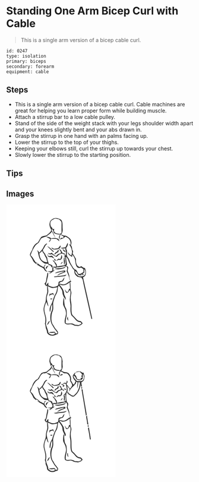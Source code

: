 # Standing One Arm Bicep Curl with Cable
> This is a single arm version of a bicep cable curl.

``` 
id: 0247 
type: isolation 
primary: biceps 
secondary: forearm 
equipment: cable 
``` 

## Steps

 - This is a single arm version of a bicep cable curl. Cable machines are great for helping you learn proper form while building muscle.
 - Attach a stirrup bar to a low cable pulley.
 - Stand of the side of the weight stack with your legs shoulder width apart and your knees slightly bent and your abs drawn in.
 - Grasp the stirrup in one hand with an palms facing up.
 - Lower the stirrup to the top of your thighs.
 - Keeping your elbows still, curl the stirrup up towards your chest.
 - Slowly lower the stirrup to the starting position.

## Tips


## Images

<svg width="221pt" height="275pt" viewBox="0 0 221 275" xmlns="http://www.w3.org/2000/svg">
  <g fill="#FFF">
    <path d="M0 0h221v275H0V0m96.3 27.47c-3.59 1.76-7.7 4.16-8.33 8.5-1.95 5.17.66 10.37 2.96 14.93-.89 5.17-5.88 7.35-9.17 10.81-3.51 1.31-7.65 1.03-10.78 3.22-3.06 3.34-4.46 7.83-7.23 11.41-5.84 2.35-9.44 8.37-11.23 14.16-1.3 3.94-5.13 7.15-4.5 11.62 1.74 3.19 4.27 5.94 5.54 9.4 1.41 3.88 4.72 6.73 8.26 8.65l-1.67-3.22c.99.66 2.96 1.97 3.95 2.62-.87.35-1.73.71-2.57 1.1 3.5 1.55 6.42 4.14 9.97 5.61 1.8 1.31 4.19 2.01 5.1 4.24 1.29 2.59 3.62 4.39 6.48 4.91-2.64-3.08-5.53-6.25-6.2-10.41 1.08-1.43 2.09-2.91 2.98-4.46-2.51.82-3.36 3.35-4.38 5.51-1.59-.92-3.17-1.85-4.74-2.78-4.27-1.65-6.86-6.07-11.42-7.3-3.46-4.69-5.55-10.29-10.17-14.05 2.3-7.31 5.69-14.33 10.35-20.45 1.94-1.77 4.1-3.29 6.17-4.92 1.51-2.78 3.01-5.57 4.59-8.32 3.4-2.42 7.57-3.11 11.4-4.51 3.37-3.58 8.34-5.51 10.74-9.98 2.03 4.27 3.8 8.74 6.88 12.4-2.02-3.82-3.83-7.72-5.41-11.74C91.54 53.5 92.2 51 92 49.04c.48.34 1.43 1.03 1.9 1.38.98 2.13 1.9 4.3 2.38 6.61 4.06 2.42 8.68 3.61 13.41 2.9 1.84 2.06 5.14 2.67 6.46 5.04-.29.51-.88 1.51-1.17 2.02-1.27-.01-2.53-.02-3.79-.02-1.16 1.07-2.34 2.12-3.49 3.19 3.78-1.03 8.13-1.57 10.58-5.06 1.46-1.56 3.31.52 4.77 1.04 5.57 2.39 7.89 9.09 6.73 14.76l-3.32-1.08c4.35 4.2 5.95 10.22 6.58 16.03-.39 2.29-1.06 4.51-1.39 6.81-2.27-1.54-4.69-3.04-5.94-5.61l-2.02-1.01c1.04 1.72 1.97 3.5 3.14 5.14 2.01 1.45 4.18 2.68 6.12 4.24.23-1.65.47-3.3.74-4.94 2.03 2.99 4.08 6.08 5.18 9.55 1.09 5.56.74 11.85 4.67 16.42 2.27 1.67 5 1.61 7.45.38 1.51 1.16 3.26 1.99 4.74 3.2.34 1.92.43 3.91.21 5.86-3.2 1.63-6.85 5.22-10.58 3.17-1.21-3.21-3.08-6.07-5.14-8.8-.19.32-.59.96-.78 1.29a55.923 55.923 0 0 0-4.11-4.04c-2.42-4.81-6.05-9.06-7.42-14.36-.67-2.74-2.06-5.2-3.91-7.3-2.43-3.85-1.54-8.49-1.17-12.75-.97-1.85-1.75-3.83-1.74-5.95 2.27-2.95 4.58-6.55 2.76-10.36-1.11 3.08-2.54 6.02-4.07 8.9-3.32.74-6.65 1.37-10.06 1.28 2.97 1.84 6.33 2 9.48.54.16 2.74.79 5.42 1.53 8.05-.22 2.51-.03 5.03-.04 7.55-.93-1.54-1.87-3.07-2.78-4.62-1.58-.44-3.38-.58-4.62-1.77-1.68-2.83-2.68-6.64-6.59-6.88 1.86 2.53 5.54 5.48 2.77 8.73-3.86-.51-6.34 2.35-8.65 4.93-.64-.2-1.92-.61-2.57-.82-2.08-2.01-4.49-3.65-6.52-5.71-1.01.51-1.99 1.07-2.96 1.66-1.61-.44-3.22-.83-4.85-1.17 2.1 2.02 5.02 3.83 7.93 2.26 3.24 2 6.35 4.56 10.13 5.44 2.55-2.52 4.76-5.42 8.6-5.95 2.56-2.25 4.73 1.79 7.62.64-.14 2.28-.29 4.55-.53 6.82l1.92-1.23c-.97 5 1.05 9.97.39 15.04-1.04.63-2.08 1.28-3.11 1.93-4.79.3-9.5 1.3-14.16 2.36-.31-1.51-.61-3.02-.86-4.54-2.49-3.13-4.49-6.75-8.18-8.67.98 1.95 2.1 3.85 3.97 5.09.14.6.28 1.21.42 1.82 1.54 1.93 2.86 4.06 3.13 6.57-2.3.04-4.6-.04-6.9-.05 1.57 2.21 4.19 2.23 6.64 2.31.46-.32 1.39-.97 1.86-1.3 5.65 1.02 10.83-1.74 16.32-2.44l.07.71c-.07.29-.2.88-.27 1.18-6.62 3.35-14.16 2.52-21.22 3.68 6.25 2.48 13.28.98 19.41-1.19 1.7-.45 2.28-2.23 3.17-3.53.24-.08.72-.24.96-.33 3.15 2.56 1.85 6.73.84 10 1.31 2.71 2.46 5.5 3.58 8.3 1.56 3.7 1.31 8.07 4.07 11.23-3.99 1.54-6.72 5.16-10.79 6.55-3.98 1.86-8.22-.36-12.23-.91 1.19-3.45 4.89-3.63 7.78-4.76 1.73-2.27 2.59-5.07 3.24-7.81-1.89 2-3.32 4.35-4.63 6.75-2.34.4-4.69.91-6.82 2.01-1.04 1.28-.57 3.16-.96 4.68.1 3.75-4.28 4.78-7.19 5.48-4.58 1.48-8.91-.93-13.04-2.59-.01-1.95-.03-3.91-.08-5.86-1.76 1.3-2.61 3.36-3.78 5.13-2.34-2.76.53-5.45.93-8.3.62-5.59 3.31-10.84 2.44-16.56-.36.12-1.07.37-1.43.49-.33 5.14-2.27 10.01-2.51 15.17.01 2.49-1.5 4.46-3.27 6.05.76 2.03 2.19 3.68 3.58 5.31.5-.38 1.51-1.14 2.02-1.52-.5 3.68-.28 7.39.02 11.07.42 3.51-1.55 6.63-2.09 10-.84 3.66-.71 7.45-1.32 11.13-1.59 4.87-3.52 9.7-4.18 14.81-.31 7.23 3.39 13.89 3.68 21.07.04 3.1-.12 6.24-.92 9.26.66 2.2 1.39 4.42 1.42 6.76.1 3.19 2.37 5.81 2.64 8.99-.1 5.07 5.32 8.12 9.84 8.24 4.34.73 8.1-1.86 12.02-3.22.72-1.28.42-2.82.53-4.22-1.41-1.76-2.56-3.7-4.09-5.35-3.18-3.2-4.49-7.69-7.34-11.14-2.68-6.48-2.33-13.64-1.1-20.4.61-3.02 2.3-5.73 2.7-8.81.51-4.32-.32-8.67.02-13 .76-4.79 2.75-9.24 4.13-13.85 1.81-3.3 4.06-6.47 4.57-10.3 1.07-3.36-.18-7.39 2.33-10.22 2.92 1.45 4.02 4.82 5.86 7.31 2.57 3.3 1.12 7.82 3.07 11.35.69 1.49 1.28 3.02 1.74 4.6 2.02 1.14 2.71 3.28 3.44 5.35 1.7-4.92-2.9-8.57-3.15-13.25-.13-7.37-5.67-12.94-9.76-18.55 2.72.56 5.18 2.41 8.07 2.1 4.93-.32 9.35-2.97 13.08-6.04.28 4.35.49 8.7.77 13.05l-1.94-.04c-.71 2.36-1.37 4.82-2.96 6.78-2.84-.1-4.03-2.89-5.09-5.07-.15.06-.46.17-.62.23 1.03 2.11 1.31 5.12 3.69 6.17 3.42.39 4.68-3.41 6.41-5.59 3.25 5.01-.01 10.54.31 15.91-1.23 6.03 1.49 11.86 1.14 17.9-.28 5.09-.39 10.25 1.09 15.19.18 2.61 2.68 3.89 4.25 5.65 2.97 2.67 4.84 6.48 8.37 8.54 1.95 1.2 4.27 1.51 6.48 1.94.7.93 1.39 1.87 2.09 2.81-1.74.92-3.38 2.04-5.18 2.83-2.64.12-5.26-.42-7.9-.38-2.56-1.24-5.09-3-8.06-2.79-3.69-.17-7.78 1.27-11.05-1.08.3-4.61.4-9.33 1.95-13.74.16-4.02.4-8.08-.13-12.08-.36-3.21-2.78-5.66-3.52-8.74-.66-4.07-1.4-8.16-1.18-12.31.14-1.46-.27-2.88-.97-4.15-.91 4.72-1.61 9.58-1.16 14.39 1.54 4.81 5.16 8.85 5.46 14.08 1.67 7.95-4.11 15.48-1.9 23.38 2.59 2.5 6.32 2.45 9.61 1.79 3.83-.88 7.15 1.64 10.47 3.08 2.45-.31 4.86.59 7.28.42 3.19-1.16 6.72-2.26 8.45-5.44-1.16-1.45-2.34-2.88-3.55-4.28-3.05-.27-6.18-1-8.35-3.33-2.82-2.97-5.39-6.18-8.59-8.77-3.72-7.73-1.19-16.69-2.53-24.9-1.41-6.3-1.33-12.93.18-19.19.57-3.05-1.66-5.73-1.45-8.77.06-4.63-.14-9.28-.9-13.86.58-.27 1.74-.8 2.32-1.07-2.05-2.67-4.07-5.61-3.92-9.14.19-3.78-1.55-7.19-2.78-10.66-1.73-3.04.8-6.26.2-9.45-.67-1.57-2.51-1.96-3.83-2.77.39-.6 1.17-1.79 1.56-2.38-.68-5.33-2.11-10.63-1.68-16.03 1.16 1.61 2.3 3.23 3.52 4.8.6 2.03 1.28 4.03 2.04 6.01 1.88 4.76 5.52 8.51 7.62 13.17 1.09 1.1 2.17 2.22 3.23 3.37.23 2.45-.02 5.1 1.19 7.33 1.14 2.45 3.42 4.04 5.26 5.91 2.69.65 5.41 1.21 8.15 1.62.64 1.56 1.38 3.09 2.45 4.4 1.7 10.33 4.49 20.44 6.57 30.69 3.77 16.11 7.18 32.31 10.95 48.42l1.74-.04c-5.74-28.01-12.55-55.79-18.59-83.74 1.92-1.21 4.1-2.42 4.86-4.72 1.42-4.71.98-9.71-1.13-14.15-2.73-.42-5.1-1.73-6.9-3.82-1.34.63-2.68 1.25-4.02 1.87-1.43-.96-2.97-1.77-4.27-2.9-2.87-3.82-3.1-8.8-2.77-13.38-2.33-3.63-4.04-7.63-6.79-10.98.33-1.5.64-3.01.95-4.51-.63-1.18-1.24-2.37-1.87-3.55-.07-3.11-.47-6.33-2.61-8.76 2.26-5.02 1.05-11.55-3.47-14.91-3.18-2.05-6.27-5-10.37-4.46-1.99-.99-4.06-1.8-6.18-2.47 3.29-2.96 3.7-7.97 3.24-12.11-.54-5.8 1.07-12.59-3.02-17.44-4.27-2.51-9.57-4.5-14.51-2.92m11.39 42.48c.29-1.87.46-3.74.61-5.62.47-1.44.86-2.9 1.19-4.38-3.14 2.15-3.54 6.86-1.8 10m-26.56-4.91c2.78 1.39 5.62 2.7 8.19 4.48-1.09 1.91-2.31 3.74-3.31 5.7 2.83-.89 3.94-3.74 4.25-6.44 3.84.11 7.71-.33 11.51.38 1.95 1.34 3.52 3.16 5.54 4.43-.6-1.71-.85-4.1-2.75-4.9-4.84-2.33-10.32-1.76-15.3-.26l1.41-.97c-2.84-1.85-6.11-3.05-9.54-2.42m-5.04 19.02c-1.91 4.98-5.59 8.94-9.25 12.69-1.22-1.89-2.62-3.66-4.45-4.99.88 2.24 2.15 4.37 2.25 6.83.55 2.92 1.34 5.79 2.25 8.62 1.73 4.57 5.54 7.89 9.44 10.64 2.33 1.73 5.36 1.17 8.07 1.25.46 2.5 2.67 2.98 4.85 3.21.99 1.51 1.95 3.03 2.86 4.59.57-.79 1.14-1.58 1.7-2.37-1.2-3.47-4.74-4.05-7.86-4.73-.53-3.73-2.86-6.98-2.91-10.8.1-3.81-3.86-6-4.33-9.77-1.92-2.78-6.9-6.64-3.42-9.98 2.72-3.21 3.23-8.12 7.48-9.95l-1.14-1.18c-2.4 1.39-4.59 3.24-5.54 5.94m33.04-1.85c-1.23 2.04-2.6 4.02-4.41 5.59-2.93.58-5.86 1.2-8.86 1.21-1.2-1.78-3.21-2.13-5.2-2.26 1.75 1.46 3.43 3.45 5.88 3.52 3.67.56 7.16-.81 10.69-1.52 1.21-1.99 4.01-4.17 1.9-6.54M82.76 83.7c3.82 3.92 7.92 7.56 11.78 11.44.48-.17 1.45-.53 1.93-.7-4.72-3.41-8.24-8.49-13.71-10.74m30.71 5.75c1.43 2.87 3.49 5.38 6.57 6.58-.75-3.31-3.68-5.29-6.57-6.58m-8.44.95c-.69 1.36-1.34 2.75-1.99 4.13-2.65 1.25-5.67 2.76-5.44 6.25 2.28-1.98 4.41-4.28 7.47-5.03.51-1.77 1.31-3.72-.04-5.35m-21.44 10.12c.16 1.19.31 2.37.45 3.56 2.13 1.54 4.72 1.92 7.28 1.49 1.94 1.11 3.9 2.19 5.95 3.09-1.52-2.04-3.21-3.96-4.8-5.95-2.78.52-5.59 1.72-8.31.2.14-.69.43-2.08.57-2.78-.29.1-.86.29-1.14.39m27.94.69c-.57 2.92-.85 5.97-2.32 8.63-1.37-.19-2.79-1.31-4.16-.61-1.77 1.1-3.1 2.76-4.5 4.27 2.56-.84 4.95-3.1 7.78-1.87 4.46-1.31 5.89-6.84 3.2-10.42m5.37 5.17c-1.45 4.99.08 10.23-.02 15.35 2.57-3.63 2.01-8.66.71-12.67l.93-.86c-.54-.61-1.08-1.22-1.62-1.82m-19.94 3.26c-.39 1.38.89 3.17 2.21 3.61 1.75-.97-.5-4.45-2.21-3.61m13.11 10.75c1.59-1.49 2.99-3.16 4.27-4.93-2.63.29-3.75 2.66-4.27 4.93m-29.47 4.87c-.54 1.61-.92 3.34.13 4.85 1.36-2.74 3.03-5.27 5.09-7.54-1.8.78-3.47 1.81-5.22 2.69m12.58 4.62c-.1 1.16-.19 2.32-.29 3.48-1.27.33-2.53.66-3.79 1.01-2 .02-4 .09-6 .2 2.39.66 4.83 1.13 7.27 1.58-1.35.96-2.72 1.91-3.96 3.02 3.33-.34 5.66-2.89 8.43-4.45 1.69-.76 2.45-2.52 3.25-4.07l-3 2.88c-.1-2.7 1.11-6.06-1.39-8.08-.52 1.42-.79 2.92-.52 4.43m13.35 4.86c-2.89.8-6.02 1.41-8.18 3.68 6.47-.84 12.63-4.09 19.23-3.5-5.07 2.55-11.34 3.64-14.94 8.41 5.48-2.68 11.01-5.24 16.76-7.3-.05-1.09-.1-2.18-.13-3.27-4.31.2-8.56.97-12.74 1.98m-10.2 10.39c.25.28.77.84 1.02 1.12 7.25-.54 14.5-1.22 21.69-2.29 1.03-.96 2.05-1.92 3.05-2.91-8.3 2.84-17.19 2.59-25.76 4.08m26.44 85.15c.89 1.43 1.79 2.87 2.79 4.24-.52-2.95-1.02-5.9-1.43-8.86-.5 1.53-.92 3.07-1.36 4.62z"/>
    <path d="M96.04 29.13c3.09-2.36 6.92-.28 10.3.03 2.26 2.2 5.66 4.27 5.4 7.87.07 6.39-.37 12.8.13 19.19-1.04 1-2.12 1.96-3.21 2.91-3.53-.94-7.72-.56-10.49-3.32-1.92-1.81-2.27-4.68-1-6.96l-3.32.16c-.97-1.85-1.9-3.72-2.89-5.57-.05.73-.17 2.19-.23 2.91-.77-3.71-2.65-7.6-1.15-11.39.63-3.22 4.03-4.28 6.46-5.83zM66.82 98.37c2.13-1.57 4.13-3.32 5.8-5.37.71 2.53 2.17 4.74 4.12 6.5.73 2.9 2.13 5.55 3.89 7.95.86 2.87 1.66 5.77 2.45 8.66-5.35-.1-11.51-2.44-13.63-7.73-1.66-3.09-2.01-6.62-2.63-10.01zM157.54 130.14c3.22 3 2.76 8.4.76 11.96-3.12 2.79-7.93 2.87-11.86 2.28-3.28-2.78-8.06-5.85-7.24-10.8.73.68 2.18 2.04 2.91 2.73l.21-.37c1.15 1.98 1.58 4.77 3.86 5.83 2.12.9 4.46.98 6.71 1.28-1.33-.82-2.79-1.44-4.21-2.08 1.17.14 2.35.29 3.52.46l1.18-2.04c.15 1.04.03 2.11.31 3.13.87-.55 2.63-1.64 3.5-2.19l-2.87.01c.57-1.55 1.51-2.9 3.28-3.15-.07-2.35-.12-4.7-.06-7.05zM84.02 164.61c2.97 1.04 5.71 2.82 8.85 3.33 3.49.21 6.89-.79 10.26-1.52-.74 4.49-1.17 9.22-3.44 13.27-3.74 5.74-4.91 12.63-7.41 18.91-2.93 5.42-6.36 12.16-3.61 18.29 1.38-5.31.73-11.17 4.13-15.84.14 3.33.41 6.7-.01 10.03-.76 3.38-2.72 6.39-3.23 9.84-.94 6.53-.7 13.48 2.02 19.57 2.02 3.34 3.86 6.8 5.94 10.09 2.34 2.67 4.58 5.44 6.31 8.55-1.17.4-2.34.78-3.52 1.14-.88-1.26-1.59-2.66-2.69-3.73-3.18.17-6.36.36-9.54.54-.43.39-1.3 1.16-1.73 1.54 1.05-.07 2.1-.14 3.15-.22 2.63.96 5.34.13 7.98-.3.72 1.58 1.22 3.21-1.01 3.64-3.98 1.81-8.72-.02-11.32-3.32-.56-6.11-3.91-11.46-5.09-17.42 0-1.99.54-3.91.77-5.87 1-9.26-5.01-17.74-3.65-26.99.77-4.06 2.16-7.99 3.85-11.75 1.36 3.05 1.96 6.54 4.27 9.09-.8-4.6-2.44-9.01-3.17-13.63-1.19-4.31.68-8.64 2-12.69 1.86-4.69-.03-9.73-.11-14.55m3.43 15.32c-.16 1.8-.31 3.6-.4 5.41.68-1.18 1.35-2.35 2.01-3.53 1.71-.39 3.41-.81 5.09-1.29a64.43 64.43 0 0 0 2.33 3.17c-.47-1.88-1.08-3.72-1.68-5.56-2.33 1.06-4.79 1.73-7.35 1.8m1.87 9.02c.14.64.42 1.93.55 2.58 1.39-.5 2.76-1.07 4.06-1.78-1.53-.3-3.07-.57-4.61-.8m-6.77 54c2.98-2.13 4.2-5.62 5.68-8.79-3.46 1.52-4.63 5.49-5.68 8.79z"/>
  </g>
  <g fill="#333">
    <path d="M96.3 27.47c4.94-1.58 10.24.41 14.51 2.92 4.09 4.85 2.48 11.64 3.02 17.44.46 4.14.05 9.15-3.24 12.11 2.12.67 4.19 1.48 6.18 2.47 4.1-.54 7.19 2.41 10.37 4.46 4.52 3.36 5.73 9.89 3.47 14.91 2.14 2.43 2.54 5.65 2.61 8.76.63 1.18 1.24 2.37 1.87 3.55-.31 1.5-.62 3.01-.95 4.51 2.75 3.35 4.46 7.35 6.79 10.98-.33 4.58-.1 9.56 2.77 13.38 1.3 1.13 2.84 1.94 4.27 2.9 1.34-.62 2.68-1.24 4.02-1.87 1.8 2.09 4.17 3.4 6.9 3.82 2.11 4.44 2.55 9.44 1.13 14.15-.76 2.3-2.94 3.51-4.86 4.72 6.04 27.95 12.85 55.73 18.59 83.74l-1.74.04c-3.77-16.11-7.18-32.31-10.95-48.42-2.08-10.25-4.87-20.36-6.57-30.69-1.07-1.31-1.81-2.84-2.45-4.4-2.74-.41-5.46-.97-8.15-1.62-1.84-1.87-4.12-3.46-5.26-5.91-1.21-2.23-.96-4.88-1.19-7.33-1.06-1.15-2.14-2.27-3.23-3.37-2.1-4.66-5.74-8.41-7.62-13.17-.76-1.98-1.44-3.98-2.04-6.01-1.22-1.57-2.36-3.19-3.52-4.8-.43 5.4 1 10.7 1.68 16.03-.39.59-1.17 1.78-1.56 2.38 1.32.81 3.16 1.2 3.83 2.77.6 3.19-1.93 6.41-.2 9.45 1.23 3.47 2.97 6.88 2.78 10.66-.15 3.53 1.87 6.47 3.92 9.14-.58.27-1.74.8-2.32 1.07.76 4.58.96 9.23.9 13.86-.21 3.04 2.02 5.72 1.45 8.77-1.51 6.26-1.59 12.89-.18 19.19 1.34 8.21-1.19 17.17 2.53 24.9 3.2 2.59 5.77 5.8 8.59 8.77 2.17 2.33 5.3 3.06 8.35 3.33 1.21 1.4 2.39 2.83 3.55 4.28-1.73 3.18-5.26 4.28-8.45 5.44-2.42.17-4.83-.73-7.28-.42-3.32-1.44-6.64-3.96-10.47-3.08-3.29.66-7.02.71-9.61-1.79-2.21-7.9 3.57-15.43 1.9-23.38-.3-5.23-3.92-9.27-5.46-14.08-.45-4.81.25-9.67 1.16-14.39.7 1.27 1.11 2.69.97 4.15-.22 4.15.52 8.24 1.18 12.31.74 3.08 3.16 5.53 3.52 8.74.53 4 .29 8.06.13 12.08-1.55 4.41-1.65 9.13-1.95 13.74 3.27 2.35 7.36.91 11.05 1.08 2.97-.21 5.5 1.55 8.06 2.79 2.64-.04 5.26.5 7.9.38 1.8-.79 3.44-1.91 5.18-2.83-.7-.94-1.39-1.88-2.09-2.81-2.21-.43-4.53-.74-6.48-1.94-3.53-2.06-5.4-5.87-8.37-8.54-1.57-1.76-4.07-3.04-4.25-5.65-1.48-4.94-1.37-10.1-1.09-15.19.35-6.04-2.37-11.87-1.14-17.9-.32-5.37 2.94-10.9-.31-15.91-1.73 2.18-2.99 5.98-6.41 5.59-2.38-1.05-2.66-4.06-3.69-6.17.16-.06.47-.17.62-.23 1.06 2.18 2.25 4.97 5.09 5.07 1.59-1.96 2.25-4.42 2.96-6.78l1.94.04c-.28-4.35-.49-8.7-.77-13.05-3.73 3.07-8.15 5.72-13.08 6.04-2.89.31-5.35-1.54-8.07-2.1 4.09 5.61 9.63 11.18 9.76 18.55.25 4.68 4.85 8.33 3.15 13.25-.73-2.07-1.42-4.21-3.44-5.35-.46-1.58-1.05-3.11-1.74-4.6-1.95-3.53-.5-8.05-3.07-11.35-1.84-2.49-2.94-5.86-5.86-7.31-2.51 2.83-1.26 6.86-2.33 10.22-.51 3.83-2.76 7-4.57 10.3-1.38 4.61-3.37 9.06-4.13 13.85-.34 4.33.49 8.68-.02 13-.4 3.08-2.09 5.79-2.7 8.81-1.23 6.76-1.58 13.92 1.1 20.4 2.85 3.45 4.16 7.94 7.34 11.14 1.53 1.65 2.68 3.59 4.09 5.35-.11 1.4.19 2.94-.53 4.22-3.92 1.36-7.68 3.95-12.02 3.22-4.52-.12-9.94-3.17-9.84-8.24-.27-3.18-2.54-5.8-2.64-8.99-.03-2.34-.76-4.56-1.42-6.76.8-3.02.96-6.16.92-9.26-.29-7.18-3.99-13.84-3.68-21.07.66-5.11 2.59-9.94 4.18-14.81.61-3.68.48-7.47 1.32-11.13.54-3.37 2.51-6.49 2.09-10-.3-3.68-.52-7.39-.02-11.07-.51.38-1.52 1.14-2.02 1.52-1.39-1.63-2.82-3.28-3.58-5.31 1.77-1.59 3.28-3.56 3.27-6.05.24-5.16 2.18-10.03 2.51-15.17.36-.12 1.07-.37 1.43-.49.87 5.72-1.82 10.97-2.44 16.56-.4 2.85-3.27 5.54-.93 8.3 1.17-1.77 2.02-3.83 3.78-5.13.05 1.95.07 3.91.08 5.86 4.13 1.66 8.46 4.07 13.04 2.59 2.91-.7 7.29-1.73 7.19-5.48.39-1.52-.08-3.4.96-4.68 2.13-1.1 4.48-1.61 6.82-2.01 1.31-2.4 2.74-4.75 4.63-6.75-.65 2.74-1.51 5.54-3.24 7.81-2.89 1.13-6.59 1.31-7.78 4.76 4.01.55 8.25 2.77 12.23.91 4.07-1.39 6.8-5.01 10.79-6.55-2.76-3.16-2.51-7.53-4.07-11.23-1.12-2.8-2.27-5.59-3.58-8.3 1.01-3.27 2.31-7.44-.84-10-.24.09-.72.25-.96.33-.89 1.3-1.47 3.08-3.17 3.53-6.13 2.17-13.16 3.67-19.41 1.19 7.06-1.16 14.6-.33 21.22-3.68.07-.3.2-.89.27-1.18l-.07-.71c-5.49.7-10.67 3.46-16.32 2.44-.47.33-1.4.98-1.86 1.3-2.45-.08-5.07-.1-6.64-2.31 2.3.01 4.6.09 6.9.05-.27-2.51-1.59-4.64-3.13-6.57-.14-.61-.28-1.22-.42-1.82-1.87-1.24-2.99-3.14-3.97-5.09 3.69 1.92 5.69 5.54 8.18 8.67.25 1.52.55 3.03.86 4.54 4.66-1.06 9.37-2.06 14.16-2.36 1.03-.65 2.07-1.3 3.11-1.93.66-5.07-1.36-10.04-.39-15.04l-1.92 1.23c.24-2.27.39-4.54.53-6.82-2.89 1.15-5.06-2.89-7.62-.64-3.84.53-6.05 3.43-8.6 5.95-3.78-.88-6.89-3.44-10.13-5.44-2.91 1.57-5.83-.24-7.93-2.26 1.63.34 3.24.73 4.85 1.17.97-.59 1.95-1.15 2.96-1.66 2.03 2.06 4.44 3.7 6.52 5.71.65.21 1.93.62 2.57.82 2.31-2.58 4.79-5.44 8.65-4.93 2.77-3.25-.91-6.2-2.77-8.73 3.91.24 4.91 4.05 6.59 6.88 1.24 1.19 3.04 1.33 4.62 1.77.91 1.55 1.85 3.08 2.78 4.62.01-2.52-.18-5.04.04-7.55-.74-2.63-1.37-5.31-1.53-8.05-3.15 1.46-6.51 1.3-9.48-.54 3.41.09 6.74-.54 10.06-1.28 1.53-2.88 2.96-5.82 4.07-8.9 1.82 3.81-.49 7.41-2.76 10.36-.01 2.12.77 4.1 1.74 5.95-.37 4.26-1.26 8.9 1.17 12.75 1.85 2.1 3.24 4.56 3.91 7.3 1.37 5.3 5 9.55 7.42 14.36 1.44 1.27 2.8 2.62 4.11 4.04.19-.33.59-.97.78-1.29 2.06 2.73 3.93 5.59 5.14 8.8 3.73 2.05 7.38-1.54 10.58-3.17.22-1.95.13-3.94-.21-5.86-1.48-1.21-3.23-2.04-4.74-3.2-2.45 1.23-5.18 1.29-7.45-.38-3.93-4.57-3.58-10.86-4.67-16.42-1.1-3.47-3.15-6.56-5.18-9.55-.27 1.64-.51 3.29-.74 4.94-1.94-1.56-4.11-2.79-6.12-4.24-1.17-1.64-2.1-3.42-3.14-5.14l2.02 1.01c1.25 2.57 3.67 4.07 5.94 5.61.33-2.3 1-4.52 1.39-6.81-.63-5.81-2.23-11.83-6.58-16.03l3.32 1.08c1.16-5.67-1.16-12.37-6.73-14.76-1.46-.52-3.31-2.6-4.77-1.04-2.45 3.49-6.8 4.03-10.58 5.06 1.15-1.07 2.33-2.12 3.49-3.19 1.26 0 2.52.01 3.79.02.29-.51.88-1.51 1.17-2.02-1.32-2.37-4.62-2.98-6.46-5.04-4.73.71-9.35-.48-13.41-2.9-.48-2.31-1.4-4.48-2.38-6.61-.47-.35-1.42-1.04-1.9-1.38.2 1.96-.46 4.46 1.87 5.38 1.58 4.02 3.39 7.92 5.41 11.74-3.08-3.66-4.85-8.13-6.88-12.4-2.4 4.47-7.37 6.4-10.74 9.98-3.83 1.4-8 2.09-11.4 4.51-1.58 2.75-3.08 5.54-4.59 8.32-2.07 1.63-4.23 3.15-6.17 4.92-4.66 6.12-8.05 13.14-10.35 20.45 4.62 3.76 6.71 9.36 10.17 14.05 4.56 1.23 7.15 5.65 11.42 7.3 1.57.93 3.15 1.86 4.74 2.78 1.02-2.16 1.87-4.69 4.38-5.51-.89 1.55-1.9 3.03-2.98 4.46.67 4.16 3.56 7.33 6.2 10.41-2.86-.52-5.19-2.32-6.48-4.91-.91-2.23-3.3-2.93-5.1-4.24-3.55-1.47-6.47-4.06-9.97-5.61.84-.39 1.7-.75 2.57-1.1-.99-.65-2.96-1.96-3.95-2.62l1.67 3.22c-3.54-1.92-6.85-4.77-8.26-8.65-1.27-3.46-3.8-6.21-5.54-9.4-.63-4.47 3.2-7.68 4.5-11.62 1.79-5.79 5.39-11.81 11.23-14.16 2.77-3.58 4.17-8.07 7.23-11.41 3.13-2.19 7.27-1.91 10.78-3.22 3.29-3.46 8.28-5.64 9.17-10.81-2.3-4.56-4.91-9.76-2.96-14.93.63-4.34 4.74-6.74 8.33-8.5m-.26 1.66c-2.43 1.55-5.83 2.61-6.46 5.83-1.5 3.79.38 7.68 1.15 11.39.06-.72.18-2.18.23-2.91.99 1.85 1.92 3.72 2.89 5.57l3.32-.16c-1.27 2.28-.92 5.15 1 6.96 2.77 2.76 6.96 2.38 10.49 3.32 1.09-.95 2.17-1.91 3.21-2.91-.5-6.39-.06-12.8-.13-19.19.26-3.6-3.14-5.67-5.4-7.87-3.38-.31-7.21-2.39-10.3-.03m61.5 101.01c-.06 2.35-.01 4.7.06 7.05-1.77.25-2.71 1.6-3.28 3.15l2.87-.01c-.87.55-2.63 1.64-3.5 2.19-.28-1.02-.16-2.09-.31-3.13l-1.18 2.04c-1.17-.17-2.35-.32-3.52-.46 1.42.64 2.88 1.26 4.21 2.08-2.25-.3-4.59-.38-6.71-1.28-2.28-1.06-2.71-3.85-3.86-5.83l-.21.37c-.73-.69-2.18-2.05-2.91-2.73-.82 4.95 3.96 8.02 7.24 10.8 3.93.59 8.74.51 11.86-2.28 2-3.56 2.46-8.96-.76-11.96m-73.52 34.47c.08 4.82 1.97 9.86.11 14.55-1.32 4.05-3.19 8.38-2 12.69.73 4.62 2.37 9.03 3.17 13.63-2.31-2.55-2.91-6.04-4.27-9.09-1.69 3.76-3.08 7.69-3.85 11.75-1.36 9.25 4.65 17.73 3.65 26.99-.23 1.96-.77 3.88-.77 5.87 1.18 5.96 4.53 11.31 5.09 17.42 2.6 3.3 7.34 5.13 11.32 3.32 2.23-.43 1.73-2.06 1.01-3.64-2.64.43-5.35 1.26-7.98.3-1.05.08-2.1.15-3.15.22.43-.38 1.3-1.15 1.73-1.54 3.18-.18 6.36-.37 9.54-.54 1.1 1.07 1.81 2.47 2.69 3.73 1.18-.36 2.35-.74 3.52-1.14-1.73-3.11-3.97-5.88-6.31-8.55-2.08-3.29-3.92-6.75-5.94-10.09-2.72-6.09-2.96-13.04-2.02-19.57.51-3.45 2.47-6.46 3.23-9.84.42-3.33.15-6.7.01-10.03-3.4 4.67-2.75 10.53-4.13 15.84-2.75-6.13.68-12.87 3.61-18.29 2.5-6.28 3.67-13.17 7.41-18.91 2.27-4.05 2.7-8.78 3.44-13.27-3.37.73-6.77 1.73-10.26 1.52-3.14-.51-5.88-2.29-8.85-3.33z"/>
    <path d="M107.69 69.95c-1.74-3.14-1.34-7.85 1.8-10-.33 1.48-.72 2.94-1.19 4.38-.15 1.88-.32 3.75-.61 5.62zM81.13 65.04c3.43-.63 6.7.57 9.54 2.42l-1.41.97c4.98-1.5 10.46-2.07 15.3.26 1.9.8 2.15 3.19 2.75 4.9-2.02-1.27-3.59-3.09-5.54-4.43-3.8-.71-7.67-.27-11.51-.38-.31 2.7-1.42 5.55-4.25 6.44 1-1.96 2.22-3.79 3.31-5.7-2.57-1.78-5.41-3.09-8.19-4.48zM76.09 84.06c.95-2.7 3.14-4.55 5.54-5.94l1.14 1.18c-4.25 1.83-4.76 6.74-7.48 9.95-3.48 3.34 1.5 7.2 3.42 9.98.47 3.77 4.43 5.96 4.33 9.77.05 3.82 2.38 7.07 2.91 10.8 3.12.68 6.66 1.26 7.86 4.73-.56.79-1.13 1.58-1.7 2.37-.91-1.56-1.87-3.08-2.86-4.59-2.18-.23-4.39-.71-4.85-3.21-2.71-.08-5.74.48-8.07-1.25-3.9-2.75-7.71-6.07-9.44-10.64-.91-2.83-1.7-5.7-2.25-8.62-.1-2.46-1.37-4.59-2.25-6.83 1.83 1.33 3.23 3.1 4.45 4.99 3.66-3.75 7.34-7.71 9.25-12.69m-9.27 14.31c.62 3.39.97 6.92 2.63 10.01 2.12 5.29 8.28 7.63 13.63 7.73-.79-2.89-1.59-5.79-2.45-8.66-1.76-2.4-3.16-5.05-3.89-7.95-1.95-1.76-3.41-3.97-4.12-6.5-1.67 2.05-3.67 3.8-5.8 5.37zM109.13 82.21c2.11 2.37-.69 4.55-1.9 6.54-3.53.71-7.02 2.08-10.69 1.52-2.45-.07-4.13-2.06-5.88-3.52 1.99.13 4 .48 5.2 2.26 3-.01 5.93-.63 8.86-1.21 1.81-1.57 3.18-3.55 4.41-5.59z"/>
    <path d="M82.76 83.7c5.47 2.25 8.99 7.33 13.71 10.74-.48.17-1.45.53-1.93.7-3.86-3.88-7.96-7.52-11.78-11.44zM113.47 89.45c2.89 1.29 5.82 3.27 6.57 6.58-3.08-1.2-5.14-3.71-6.57-6.58zM105.03 90.4c1.35 1.63.55 3.58.04 5.35-3.06.75-5.19 3.05-7.47 5.03-.23-3.49 2.79-5 5.44-6.25.65-1.38 1.3-2.77 1.99-4.13zM83.59 100.52c.28-.1.85-.29 1.14-.39-.14.7-.43 2.09-.57 2.78 2.72 1.52 5.53.32 8.31-.2 1.59 1.99 3.28 3.91 4.8 5.95-2.05-.9-4.01-1.98-5.95-3.09-2.56.43-5.15.05-7.28-1.49-.14-1.19-.29-2.37-.45-3.56zM111.53 101.21c2.69 3.58 1.26 9.11-3.2 10.42-2.83-1.23-5.22 1.03-7.78 1.87 1.4-1.51 2.73-3.17 4.5-4.27 1.37-.7 2.79.42 4.16.61 1.47-2.66 1.75-5.71 2.32-8.63zM116.9 106.38c.54.6 1.08 1.21 1.62 1.82l-.93.86c1.3 4.01 1.86 9.04-.71 12.67.1-5.12-1.43-10.36.02-15.35zM96.96 109.64c1.71-.84 3.96 2.64 2.21 3.61-1.32-.44-2.6-2.23-2.21-3.61zM110.07 120.39c.52-2.27 1.64-4.64 4.27-4.93-1.28 1.77-2.68 3.44-4.27 4.93zM80.6 125.26c1.75-.88 3.42-1.91 5.22-2.69-2.06 2.27-3.73 4.8-5.09 7.54-1.05-1.51-.67-3.24-.13-4.85zM93.18 129.88c-.27-1.51 0-3.01.52-4.43 2.5 2.02 1.29 5.38 1.39 8.08l3-2.88c-.8 1.55-1.56 3.31-3.25 4.07-2.77 1.56-5.1 4.11-8.43 4.45 1.24-1.11 2.61-2.06 3.96-3.02-2.44-.45-4.88-.92-7.27-1.58 2-.11 4-.18 6-.2 1.26-.35 2.52-.68 3.79-1.01.1-1.16.19-2.32.29-3.48zM106.53 134.74c4.18-1.01 8.43-1.78 12.74-1.98.03 1.09.08 2.18.13 3.27-5.75 2.06-11.28 4.62-16.76 7.3 3.6-4.77 9.87-5.86 14.94-8.41-6.6-.59-12.76 2.66-19.23 3.5 2.16-2.27 5.29-2.88 8.18-3.68zM96.33 145.13c8.57-1.49 17.46-1.24 25.76-4.08-1 .99-2.02 1.95-3.05 2.91-7.19 1.07-14.44 1.75-21.69 2.29-.25-.28-.77-.84-1.02-1.12zM87.45 179.93c2.56-.07 5.02-.74 7.35-1.8.6 1.84 1.21 3.68 1.68 5.56a64.43 64.43 0 0 1-2.33-3.17c-1.68.48-3.38.9-5.09 1.29-.66 1.18-1.33 2.35-2.01 3.53.09-1.81.24-3.61.4-5.41zM89.32 188.95c1.54.23 3.08.5 4.61.8-1.3.71-2.67 1.28-4.06 1.78-.13-.65-.41-1.94-.55-2.58zM122.77 230.28c.44-1.55.86-3.09 1.36-4.62.41 2.96.91 5.91 1.43 8.86-1-1.37-1.9-2.81-2.79-4.24zM82.55 242.95c1.05-3.3 2.22-7.27 5.68-8.79-1.48 3.17-2.7 6.66-5.68 8.79z"/>
  </g>
</svg>

<svg width="221pt" height="275pt" viewBox="0 0 221 275" xmlns="http://www.w3.org/2000/svg">
  <g fill="#FFF">
    <path d="M0 0h221v275H0V0m92 30.04c-3.87 2.16-4.49 6.94-4.81 10.94.75 3.31 2.25 6.41 2.84 9.77.58-.87 1.13-1.76 1.66-2.65 2.33 2.43 4.14 5.43 4.48 8.84 4.15 2.55 8.93 3.74 13.79 2.97-3.51 1.6-4.45 7.14-1.98 9.89.03-2.89.08-5.83 1.29-8.51 2.94.26 5.25 2.12 7.53 3.8 2.03.05 4.09-.03 6.1.39 3.42 2.79 6.63 6.8 5.99 11.52-1.05 4.94 4.65 7.88 4.19 12.78-1.13 1.97-2.35 3.88-3.47 5.85-4.07-.69-4.1-5.69-7.41-7.23-.24-2.05-.23-4.13 1.99-5.08-.45-1.37-.9-2.73-1.39-4.09-.62 2.02-1.22 4.03-1.76 6.07-1.9-1.93-5.17-.97-6.56 1.1 2.04-.08 4.87-1.6 6.15.8.37 3.31 1.33 6.5 1.69 9.81.31 3.4-1.61 6.38-3.28 9.17-2.54.88-3.68 3.51-2.68 5.99 1.18 2.86-1.47 7.36 1.7 8.98.23-3.91 1.55-8.37-.71-11.91.5-.47 1.49-1.4 1.98-1.87.22 4.38.95 8.75.71 13.14-1.06.62-2.12 1.24-3.17 1.88-4.78.35-9.52 1.24-14.15 2.48-.29-1.55-.6-3.1-.85-4.66-2.63-2.99-4.33-6.78-8.11-8.57.87 1.92 1.89 3.83 3.85 4.85.15.7.3 1.4.46 2.1 1.63 1.84 2.95 3.97 3.09 6.5-1.92 0-3.84-.1-5.75-.26-.43.59-.86 1.17-1.29 1.76-.31-.89-.93-2.67-1.24-3.57-1.27-2.66-4.68-2.34-7.06-3.22-.08-2.42-1.17-4.58-2.05-6.77-.92-2.1-.54-4.46-1.04-6.64-1.83-2.08-3.41-4.39-3.95-7.16-1.92-2.43-4.7-4.84-4.84-8.11 3.68-3.57 3.98-9.75 9.05-11.91-.42-.24-1.26-.73-1.68-.97-2.25 1.42-4.33 3.23-5.22 5.83-1.92 5-5.59 9.05-9.4 12.7-1.06-1.92-2.29-3.81-4.39-4.71 2.79 4.1 2.36 9.24 4.15 13.75 1.34 5.27 5.64 8.98 9.87 12.06 2.36 1.72 5.43 1.15 8.16 1.19.3 2.5 2.4 3.12 4.6 3.11 1.74 2.35 3.32 4.83 4.48 7.52-.29 1.24-.58 2.48-.85 3.73-1.21.32-2.42.65-3.63.97-1.91.03-3.81-.02-5.71.08 2.26.82 4.63 1.29 7 1.69-1.31.85-2.67 1.63-3.82 2.71 4 .57 5.68-4.15 9.36-4.47.67-1.18 1.31-2.38 1.92-3.59-.7.73-2.1 2.17-2.8 2.89.26-2.22.24-4.47-.05-6.69 2.01.03 4.03.09 6.05.17.45-.3 1.36-.91 1.81-1.22 5.85 1.01 11.32-1.62 16.91-2.82l-1.2 2.76c-4.14 1.03-8.24 2.46-12.55 2.52-2.7.11-5.47-.25-8.04.81 6.18 2.37 13.09.82 19.13-1.29 2.18-.5 2.61-2.97 3.75-4.57 3.09 2.93 2.64 7.06 1.2 10.67 1.31 2.7 2.46 5.47 3.59 8.25 1.67 3.72 1.13 8.26 4.16 11.34-4.37 1.52-7.18 5.68-11.72 6.83-3.77 1.39-7.5-.91-11.27-1.02.67-3.48 4.32-3.91 7.14-4.59 2.18-2.02 3.19-5.11 3.67-7.98-1.96 1.89-3.29 4.28-4.56 6.66-2.48.44-5.47.6-7.26 2.57-.38 2.14-.5 4.33-.82 6.49-2.9 2.11-6.42 3.27-9.99 3.43-3.57.16-6.68-1.87-9.93-3.03.02-1.82.03-3.64.02-5.46-2.27.45-2.51 3.05-3.61 4.7-3.06-2.57.46-5.35.72-8.29.46-5.62 3.44-10.83 2.35-16.57-.35.15-1.06.44-1.41.59-.14 4.95-2.23 9.58-2.39 14.53-.05 2.46-1 4.79-3.12 6.18-.14 2.44 1.98 3.94 3.31 5.68l2.16-1.44c-.72 3.67-.36 7.4-.07 11.1.44 3.5-1.58 6.59-2.1 9.95-.77 3.49-.79 7.08-1.18 10.61-2.01 6.93-5.75 14.05-3.77 21.45 1.88 7.87 4.77 16.12 2.12 24.19.51 1.64 1.06 3.26 1.6 4.89-.84 2.95.86 5.56 1.94 8.17.94 2.1.37 4.66 1.62 6.63 4.02 4.88 12.19 6.12 17.22 2.17 3.48.68 4.91-2.55 4.03-5.4-1.35-1.72-2.45-3.64-3.97-5.21-3.23-3.1-4.35-7.66-7.26-11.02-3.42-8.6-2.51-18.52 1-26.93 1.54-5.04.06-10.34.56-15.47.59-3.76 1.95-7.32 3.21-10.89.77-4.42 4.57-7.55 5.21-12.03 1.07-3.21.5-6.74 1.54-9.9.55-2.5 2.75-.64 3.45.42 1.58 2.5 3.32 4.91 4.64 7.56.96 2.74.3 5.85 1.57 8.52 1.6 3.43 3.05 6.93 4.78 10.31 2.61-2.89-.2-6.12-1.34-8.94-1.54-2.81-.91-6.12-1.85-9.09-2.4-4.8-5.49-9.24-8.99-13.31 2.51-.18 4.4 2.11 6.89 1.99 5.36.07 10.23-2.75 14.26-6.04.29 4.33.48 8.67.78 13.01-.5-.01-1.52-.04-2.03-.05-.72 2.32-1.08 4.99-2.97 6.69-2.7.03-4.18-2.69-4.82-4.95-.2.02-.59.08-.79.11.96 2.2 1.27 5.17 3.67 6.32 3.42.3 4.68-3.41 6.44-5.6 2.31 3.64 1.42 7.88.47 11.77.01 4.35-1.14 8.75.07 13.04 2.05 8.68-.8 17.86 2.63 26.32 2.68 2.68 5.61 5.16 7.82 8.28 2.43 3.41 6.42 5.35 10.56 5.61.72.96 1.44 1.95 2.15 2.94-1.72.89-3.33 1.96-5.1 2.76-2.64.25-5.28-.52-7.94-.34-2.36-1.09-4.61-2.79-7.32-2.79-2.97-.16-5.93.42-8.9.22-1.12-.04-2.58-.75-2.75-1.96-.12-4.42.45-8.88 1.79-13.09.34-4.02.24-8.11-.13-12.12-.36-3.58-3.43-6.19-3.72-9.77-.54-4.2-1.66-8.46-.64-12.69-.46-.83-.92-1.64-1.39-2.45-.84 4.66-1.54 9.44-1.09 14.17 1.55 4.82 5.22 8.84 5.46 14.09 1.68 7.92-4.15 15.46-1.87 23.31 2.79 2.85 6.93 2.3 10.48 1.71 4.05-.77 7.02 3.14 10.93 3.09 1.99-.04 3.95.81 5.92.51 3.16-1.24 6.98-2.12 8.39-5.62-.81-1.02-1.64-2.01-2.5-2.97-1.56-2.05-4.52-1.13-6.54-2.41-4.24-2.28-6.32-6.93-10.17-9.68-1.86-1.15-2.25-3.42-2.77-5.35-1.03-6.84-.15-13.8-.96-20.65-1.42-6.29-1.39-12.94.18-19.18.68-3.12-1.82-5.81-1.51-8.92.12-4.57-.05-9.16-.89-13.67.56-.29 1.7-.87 2.26-1.16-2.02-2.66-4.01-5.62-3.84-9.13.34-4.65-2.45-8.63-3.49-12.99.46-2.36 1.58-4.72.89-7.16-.73-1.47-1.96-2.59-2.76-4-1.17-5.88-1.62-12-.42-17.92l2.34-.3-.25 1.62c2.13 2.53 5.26 3.95 7.89 5.91 2.25 1.68 5.44.91 7.13-1.2 7.51-5.61 10.52-15.16 11.75-24.08.13 1.71.24 3.44-.08 5.14.61.16 1.81.47 2.41.63-.44-2.71-.95-5.41-1.3-8.13 1.56-1.62 4.15-2.31 4.95-4.64 1.49-3.86 2.36-8.46.03-12.19-.03-.93-.06-1.85-.08-2.78-2.32.28-4.08-1.11-5.86-2.35-3.36-.77-7.86-1.12-10.39 1.65 2.61-.23 5.08-1.25 7.71-1.35 2.1 1.31 3.7 3.2 5.17 5.15-.39 1.64-1.24 3.23-1.23 4.94-.09 1.28 2.45 1.36 1.82 2.61-1.86-.83-4.98-.12-2.96 3-2.57.37-5.08-.31-7.56-.92-1.4-3.11-1.54-7.39-5.22-8.78.79-1.68 1.63-3.35 2.04-5.17-2.21 1.75-3.78 4.14-5.33 6.45-.93 4.63 1.93 8.71 5.2 11.63-.7 2.49-1.71 4.88-3.24 6.98-.56-.28-1.67-.86-2.22-1.14-.89-2.62-2.4-4.95-3.94-7.23 1.45-4.96-.93-10.18-4.14-13.91-2.38-2.86-6.39-2.33-9.66-3.07-1.92-.77-3.72-1.78-5.61-2.61 1.66-2.25 2.38-5.02 2.88-7.73-.2-3.65-.77-7.33-.15-10.99-.68-3.82-.98-8.14-3.84-11.07-5.3-3.41-13.06-4.78-18.03 0m-1.36 21c-.3 5.32-5.86 7.05-8.81 10.66-3.54 1.35-7.72 1.01-10.87 3.23-3.1 3.38-4.43 7.98-7.34 11.53-6.01 2.35-9.53 8.74-11.31 14.67-1.43 3.8-5.64 7.36-3.92 11.73 2.69 3.7 5 7.65 6.67 11.92 1.8 1.68 3.58 3.39 5.55 4.87-.11-.58-.34-1.73-.45-2.31l1.17.52.75.9 2.96 1.52c-.57.46-1.7 1.39-2.27 1.86l3.28-.6c-.27.31-.81.93-1.07 1.24 2.12 1.27 4.31 2.43 6.53 3.52 1.75 1.36 4.42 1.82 5.13 4.19 1.09 2.63 3.53 4.5 6.37 4.77-1.94-2.17-3.77-4.43-5.34-6.88l-.69-3.72c.94-1.06 1.85-2.13 2.77-3.19-.41-.14-1.24-.4-1.65-.53-.92 1.67-1.74 3.39-2.51 5.13-1.65-.92-3.27-1.86-4.88-2.83-2.94-.56-4.47-3.39-6.88-4.88-1.74-1.36-4.08-1.9-5.44-3.71-1.44-2.02-2.75-4.13-3.84-6.36-1.16-2.6-3.66-4.19-5.4-6.37 2.25-7.31 5.74-14.27 10.31-20.43 1.98-1.76 4.16-3.28 6.22-4.94 2.56-4.35 4.17-9.78 9.36-11.71.47.12 1.42.34 1.89.45 1.64-.51 3.3-.93 4.95-1.41 2.02-3.08 5.56-4.45 8.16-6.91 1.98-1.46 1.74-4.28 2.43-6.38-.46.11-1.38.34-1.83.45m1.48 1.92c2.03 4.52 3.82 9.23 7.02 13.09-.89-2.79-2.89-5.05-3.68-7.87-.78-1.92-1.28-4.23-3.34-5.22M81.41 64.98c2.44 1.79 5.44 2.64 7.87 4.49-.99 1.89-2.19 3.67-3.22 5.54 2.71-.47 4.01-3.36 3.92-5.88.31-.14.93-.42 1.24-.55 3.52.27 7.08-.05 10.57.57 1.88 1.24 3.27 3.1 5.23 4.24-.15-1.79-.63-3.95-2.49-4.7-4.76-2.38-10.13-1.57-15.1-.52l.85-.99c-2.67-1.64-5.7-2.66-8.87-2.2m26.43 5.15c2.17-1.1 5.74-.36 6.66-3.14-.84-.01-2.53-.01-3.37-.02-1.09 1.06-2.2 2.1-3.29 3.16m-3.4 17.52c-2.83 1.02-5.85 1.36-8.85 1.34-.8-2.02-2.88-2.06-4.73-2.1 1.63 1.48 3.3 3.31 5.67 3.38 3.62.66 7.02-.93 10.53-1.42 1.32-1.96 4.47-4.38 1.87-6.66-1.22 2-2 4.67-4.49 5.46m-21.63-3.78c3.81 3.9 8.14 7.31 11.71 11.43.38-.2 1.13-.59 1.51-.78-1.48-2.66-4.57-3.76-6.49-6.03-1.84-2.07-4.02-3.86-6.73-4.62m27.01 3.01c1.89.95 3.9 1.65 5.96 2.13-.72.49-1.44.98-2.17 1.45 1.13 1.24 2.19 2.54 3.43 3.67-.35-.53-1.06-1.59-1.42-2.13.69-.65 1.43-1.26 2.16-1.86-1.16-.92-2.26-1.91-3.11-3.12-1.62-.11-3.23-.17-4.85-.14m-2.93 3.1c.68 1.66 2.24 2.67 3.17 4.16 1.19 1.6.04 3.23-.87 4.61-3.79-.81-6.07 2.38-8.37 4.75-.68-.21-2.04-.62-2.72-.83-1.89-2.15-4.49-3.51-6.26-5.79-1.03.56-2.05 1.16-3.03 1.8-1.55-.47-3.11-.89-4.68-1.28 1.78 2.19 5.09 4.18 7.69 2.12 2.84 2.1 5.8 4.13 9.1 5.45 2 .47 2.99-1.81 4.17-2.97 1.16-2.09 4.04-1.56 5.54-3.26l.63.44c.66-.7 1.34-1.4 2.02-2.09.11 2.6 1.95 3.24 4.18 2.86-1.72-2.53-5.51-3.02-6.09-6.47-.28-2.36-2.5-3.04-4.48-3.5m-3.95 4.67c-2.51 1.11-5.63 2.58-5.16 5.93 2.25-1.82 4.2-4.19 7.2-4.72.3-1.52 1.51-3.17.69-4.69-1.92-.27-1.85 2.32-2.73 3.48m49.37 2c1.56-.33 1.02-3.18.38-4.3-1.53.33-.99 3.17-.38 4.3m-35.71-.98c.37 2.35 3.06 2.45 4.76 3.29-.41-2.36-2.74-2.97-4.76-3.29m35.47 1.68c2.96 17.89 6.17 35.75 8.95 53.67.54-.79 1.08-1.59 1.61-2.39-2.57-15.01-5.07-30.02-7.65-45.02-.39-1.88-.65-3.78-.54-5.7l-2.37-.56m-68.14 6.55c2.07 1.75 4.72 2.18 7.33 1.6 1.89 1.14 3.79 2.31 5.92 2.95-1.49-1.88-3.11-3.65-4.53-5.59-1.88.04-3.69.56-5.48 1.09-2.25-.18-3.18-2.19-3.08-4.25-.47 1.35-.24 2.8-.16 4.2m27.45-2.5c-.48 2.93-.55 6.09-2.42 8.57-3.3-2.57-6.2.86-8.18 3.3 1.62-.23 2.94-1.18 4.32-1.95 1.67-.11 3.49.5 5-.5 3.07-2.02 3.89-6.69 1.28-9.42m-14.44 8.18c-.46 1.38.94 3.23 2.25 3.69 1.68-1.09-.5-4.32-2.25-3.69m13.2 10.57c1.61-1.18 2.87-2.75 3.98-4.4-2.55-.14-3.45 2.39-3.98 4.4m-47.49.18c.39.41.39.41 0 0m18.09 4.77c-.47 1.54-.88 3.12-.64 4.74.4-.21 1.18-.63 1.58-.84.38-2.65 2.53-4.31 4.05-6.32-1.69.74-3.31 1.64-4.99 2.42m20.29 11.31c-1.06.29-1.59 1.33-2.29 2.08 4.75-1.15 9.47-2.43 14.24-3.52 1.44-.42 2.84-.32 4.21.3-4.93 2.17-10.98 3.31-14.32 7.91 5.42-2.61 10.9-5.1 16.55-7.2-.05-1.05-.08-2.1-.11-3.15-6.23.21-12.39 1.57-18.28 3.58M96 145.39c4.51 2.1 9.31-.56 13.99-.31 4.2-.37 9.36-.09 12.04-4.01-8.38 2.98-17.44 2.32-26.03 4.32m65.34 6.97c.63 5.12 2.24 10.15 2.2 15.33.6.31 1.8.94 2.4 1.26-.79-6.35-2.19-12.6-2.96-18.96-.55.79-1.1 1.58-1.64 2.37m3.98 21.29c1.56-.33 1.02-3.18.38-4.3-1.53.34-.99 3.17-.38 4.3m1.72.45c-.64.73-1.29 1.45-1.92 2.18 1.77 7.24 2.82 14.65 3.84 22.02.48.12 1.44.37 1.92.49-.88-8.29-2.84-16.42-3.84-24.69m-43.78 52.69c-.32 2.73-.12 5.85 2.45 7.46-.7-2.6-1.37-5.21-1.11-7.93-.34.12-1 .36-1.34.47z"/>
    <path d="M96.71 28.78c2.89-1.94 6.38.17 9.48.33 2.37 2.11 5.74 4.26 5.55 7.85.11 6.37-.46 12.76.2 19.12-1.07 1.07-2.2 2.08-3.31 3.09-3.51-1.05-7.75-.56-10.49-3.4-1.13-1.12-1.46-2.77-2.11-4.17.34-.69 1.03-2.05 1.38-2.73l-3.51.16c-.97-1.78-1.91-3.57-2.88-5.34-.1.64-.31 1.92-.42 2.56-.53-3.49-2.48-7.04-1.06-10.58.59-3.71 4.42-5.05 7.17-6.89zM154.71 66.8c2.15 1.84 1.98 4.75 2.55 7.26-.76 1.66-1.29 3.45-2.27 5-2.19 1.9-5.32 1.87-8.06 2-1.87-.1-4.16.04-5.42-1.64-2.43-2.82-5.89-5.56-5.33-9.72 1.24.5 2.16 1.36 2.77 2.6l.6-.23c.7 2.14 1.26 4.74 3.47 5.84 3.42 1.67 8.48 1.86 10.8-1.68.28-.11.84-.34 1.13-.46-.7-2.95-.4-5.98-.24-8.97zM141.16 81.85c1.02.49 2.04.97 3.07 1.44-.43 4.2-1.55 8.58-.01 12.69-.34-4.38 1.41-8.58 1.03-12.98l3.87.24c-.98 5.36-1.45 10.88-4.05 15.78-1.5 4.61-5.36 7.62-8.52 11.04-4.2 1.06-6.71-3.11-10.27-4.47-.58-1.11-1.14-2.24-1.7-3.36l-1.62.85c1.82-4.19.78-8.64-.3-12.84 1.74 2.24 3.55 4.42 5.51 6.48-.67 1.74-1.16 3.57-1.23 5.45 2.78-7.18 9.92-10.99 14.08-17.22.03-.77.1-2.32.14-3.1zM66.82 98.27c2.22-1.49 4.25-3.27 5.9-5.39.4 2.68 2.06 4.84 4.04 6.58.56 2.12 1.31 4.2 2.57 6.02 2.18 3.14 2.66 7.03 3.74 10.62-5.32-.05-11.41-2.43-13.57-7.63-1.72-3.13-2.06-6.74-2.68-10.2zM84.02 164.72c2.66.89 5.16 2.23 7.85 3.06 3.79.67 7.56-.6 11.24-1.37-.75 5.48-1.56 11.21-4.91 15.8-2.38 5.05-3.85 10.49-5.61 15.78-2.26 4.12-4.53 8.42-4.86 13.2-.08 1.86-.57 4.1 1.15 5.43 1.1-5.2.45-10.98 3.98-15.4.04 4.59.85 9.49-1.38 13.74-2.92 6.27-2.91 13.53-1.62 20.21.84 5.6 4.84 9.86 7.2 14.83 2.42 2.91 5.02 5.7 6.76 9.12-1.24.4-2.48.78-3.74 1.12-.98-1.54-1.69-4.5-4.15-3.65-2.77.53-5.62.25-8.4.61-.2.4-.6 1.22-.8 1.62.96-.17 1.92-.35 2.88-.52 3.03 1.99 7.34-2.09 9.21 1.94-4.07 3.69-10.8 2.39-13.77-2.04-.2-7.35-6.39-13.76-4.5-21.23 1.42-7.33-1.71-14.46-3.2-21.52-1.36-6.52 1.01-13.06 3.69-18.9 1.68 2.65 1.37 6.76 4.4 8.4-1.52-5.21-3.01-10.45-3.76-15.84.1-4.56 2.35-8.64 3.28-13.01.07-3.82-.69-7.58-.94-11.38m3.5 15.1c-.2 1.81-.38 3.62-.5 5.44.72-1.15 1.41-2.3 2.1-3.46 1.73-.38 3.43-.85 5.12-1.39a52.21 52.21 0 0 0 2.03 3.13c-.24-1.91-.89-3.72-1.57-5.5-2.21 1.26-4.64 1.88-7.18 1.78m1.7 9.3c.16.55.48 1.64.64 2.18 1.41-.28 3.17-.17 3.51-1.94-1.39-.1-2.77-.18-4.15-.24m-6.51 53.61c1.02-.93 2.03-1.89 2.99-2.88.55-1.92 1.61-3.62 2.63-5.31-3.67.58-4.64 5.16-5.62 8.19z"/>
  </g>
  <g fill="#333">
    <path d="M92 30.04c4.97-4.78 12.73-3.41 18.03 0 2.86 2.93 3.16 7.25 3.84 11.07-.62 3.66-.05 7.34.15 10.99-.5 2.71-1.22 5.48-2.88 7.73 1.89.83 3.69 1.84 5.61 2.61 3.27.74 7.28.21 9.66 3.07 3.21 3.73 5.59 8.95 4.14 13.91 1.54 2.28 3.05 4.61 3.94 7.23.55.28 1.66.86 2.22 1.14 1.53-2.1 2.54-4.49 3.24-6.98-3.27-2.92-6.13-7-5.2-11.63 1.55-2.31 3.12-4.7 5.33-6.45-.41 1.82-1.25 3.49-2.04 5.17 3.68 1.39 3.82 5.67 5.22 8.78 2.48.61 4.99 1.29 7.56.92-2.02-3.12 1.1-3.83 2.96-3 .63-1.25-1.91-1.33-1.82-2.61-.01-1.71.84-3.3 1.23-4.94-1.47-1.95-3.07-3.84-5.17-5.15-2.63.1-5.1 1.12-7.71 1.35 2.53-2.77 7.03-2.42 10.39-1.65 1.78 1.24 3.54 2.63 5.86 2.35.02.93.05 1.85.08 2.78 2.33 3.73 1.46 8.33-.03 12.19-.8 2.33-3.39 3.02-4.95 4.64.35 2.72.86 5.42 1.3 8.13-.6-.16-1.8-.47-2.41-.63.32-1.7.21-3.43.08-5.14-1.23 8.92-4.24 18.47-11.75 24.08-1.69 2.11-4.88 2.88-7.13 1.2-2.63-1.96-5.76-3.38-7.89-5.91l.25-1.62-2.34.3c-1.2 5.92-.75 12.04.42 17.92.8 1.41 2.03 2.53 2.76 4 .69 2.44-.43 4.8-.89 7.16 1.04 4.36 3.83 8.34 3.49 12.99-.17 3.51 1.82 6.47 3.84 9.13-.56.29-1.7.87-2.26 1.16.84 4.51 1.01 9.1.89 13.67-.31 3.11 2.19 5.8 1.51 8.92-1.57 6.24-1.6 12.89-.18 19.18.81 6.85-.07 13.81.96 20.65.52 1.93.91 4.2 2.77 5.35 3.85 2.75 5.93 7.4 10.17 9.68 2.02 1.28 4.98.36 6.54 2.41.86.96 1.69 1.95 2.5 2.97-1.41 3.5-5.23 4.38-8.39 5.62-1.97.3-3.93-.55-5.92-.51-3.91.05-6.88-3.86-10.93-3.09-3.55.59-7.69 1.14-10.48-1.71-2.28-7.85 3.55-15.39 1.87-23.31-.24-5.25-3.91-9.27-5.46-14.09-.45-4.73.25-9.51 1.09-14.17.47.81.93 1.62 1.39 2.45-1.02 4.23.1 8.49.64 12.69.29 3.58 3.36 6.19 3.72 9.77.37 4.01.47 8.1.13 12.12-1.34 4.21-1.91 8.67-1.79 13.09.17 1.21 1.63 1.92 2.75 1.96 2.97.2 5.93-.38 8.9-.22 2.71 0 4.96 1.7 7.32 2.79 2.66-.18 5.3.59 7.94.34 1.77-.8 3.38-1.87 5.1-2.76-.71-.99-1.43-1.98-2.15-2.94-4.14-.26-8.13-2.2-10.56-5.61-2.21-3.12-5.14-5.6-7.82-8.28-3.43-8.46-.58-17.64-2.63-26.32-1.21-4.29-.06-8.69-.07-13.04.95-3.89 1.84-8.13-.47-11.77-1.76 2.19-3.02 5.9-6.44 5.6-2.4-1.15-2.71-4.12-3.67-6.32.2-.03.59-.09.79-.11.64 2.26 2.12 4.98 4.82 4.95 1.89-1.7 2.25-4.37 2.97-6.69.51.01 1.53.04 2.03.05-.3-4.34-.49-8.68-.78-13.01-4.03 3.29-8.9 6.11-14.26 6.04-2.49.12-4.38-2.17-6.89-1.99 3.5 4.07 6.59 8.51 8.99 13.31.94 2.97.31 6.28 1.85 9.09 1.14 2.82 3.95 6.05 1.34 8.94-1.73-3.38-3.18-6.88-4.78-10.31-1.27-2.67-.61-5.78-1.57-8.52-1.32-2.65-3.06-5.06-4.64-7.56-.7-1.06-2.9-2.92-3.45-.42-1.04 3.16-.47 6.69-1.54 9.9-.64 4.48-4.44 7.61-5.21 12.03-1.26 3.57-2.62 7.13-3.21 10.89-.5 5.13.98 10.43-.56 15.47-3.51 8.41-4.42 18.33-1 26.93 2.91 3.36 4.03 7.92 7.26 11.02 1.52 1.57 2.62 3.49 3.97 5.21.88 2.85-.55 6.08-4.03 5.4-5.03 3.95-13.2 2.71-17.22-2.17-1.25-1.97-.68-4.53-1.62-6.63-1.08-2.61-2.78-5.22-1.94-8.17-.54-1.63-1.09-3.25-1.6-4.89 2.65-8.07-.24-16.32-2.12-24.19-1.98-7.4 1.76-14.52 3.77-21.45.39-3.53.41-7.12 1.18-10.61.52-3.36 2.54-6.45 2.1-9.95-.29-3.7-.65-7.43.07-11.1l-2.16 1.44c-1.33-1.74-3.45-3.24-3.31-5.68 2.12-1.39 3.07-3.72 3.12-6.18.16-4.95 2.25-9.58 2.39-14.53.35-.15 1.06-.44 1.41-.59 1.09 5.74-1.89 10.95-2.35 16.57-.26 2.94-3.78 5.72-.72 8.29 1.1-1.65 1.34-4.25 3.61-4.7.01 1.82 0 3.64-.02 5.46 3.25 1.16 6.36 3.19 9.93 3.03 3.57-.16 7.09-1.32 9.99-3.43.32-2.16.44-4.35.82-6.49 1.79-1.97 4.78-2.13 7.26-2.57 1.27-2.38 2.6-4.77 4.56-6.66-.48 2.87-1.49 5.96-3.67 7.98-2.82.68-6.47 1.11-7.14 4.59 3.77.11 7.5 2.41 11.27 1.02 4.54-1.15 7.35-5.31 11.72-6.83-3.03-3.08-2.49-7.62-4.16-11.34-1.13-2.78-2.28-5.55-3.59-8.25 1.44-3.61 1.89-7.74-1.2-10.67-1.14 1.6-1.57 4.07-3.75 4.57-6.04 2.11-12.95 3.66-19.13 1.29 2.57-1.06 5.34-.7 8.04-.81 4.31-.06 8.41-1.49 12.55-2.52l1.2-2.76c-5.59 1.2-11.06 3.83-16.91 2.82-.45.31-1.36.92-1.81 1.22-2.02-.08-4.04-.14-6.05-.17.29 2.22.31 4.47.05 6.69.7-.72 2.1-2.16 2.8-2.89-.61 1.21-1.25 2.41-1.92 3.59-3.68.32-5.36 5.04-9.36 4.47 1.15-1.08 2.51-1.86 3.82-2.71-2.37-.4-4.74-.87-7-1.69 1.9-.1 3.8-.05 5.71-.08 1.21-.32 2.42-.65 3.63-.97.27-1.25.56-2.49.85-3.73-1.16-2.69-2.74-5.17-4.48-7.52-2.2.01-4.3-.61-4.6-3.11-2.73-.04-5.8.53-8.16-1.19-4.23-3.08-8.53-6.79-9.87-12.06-1.79-4.51-1.36-9.65-4.15-13.75 2.1.9 3.33 2.79 4.39 4.71 3.81-3.65 7.48-7.7 9.4-12.7.89-2.6 2.97-4.41 5.22-5.83.42.24 1.26.73 1.68.97-5.07 2.16-5.37 8.34-9.05 11.91.14 3.27 2.92 5.68 4.84 8.11.54 2.77 2.12 5.08 3.95 7.16.5 2.18.12 4.54 1.04 6.64.88 2.19 1.97 4.35 2.05 6.77 2.38.88 5.79.56 7.06 3.22.31.9.93 2.68 1.24 3.57.43-.59.86-1.17 1.29-1.76 1.91.16 3.83.26 5.75.26-.14-2.53-1.46-4.66-3.09-6.5-.16-.7-.31-1.4-.46-2.1-1.96-1.02-2.98-2.93-3.85-4.85 3.78 1.79 5.48 5.58 8.11 8.57.25 1.56.56 3.11.85 4.66 4.63-1.24 9.37-2.13 14.15-2.48 1.05-.64 2.11-1.26 3.17-1.88.24-4.39-.49-8.76-.71-13.14-.49.47-1.48 1.4-1.98 1.87 2.26 3.54.94 8 .71 11.91-3.17-1.62-.52-6.12-1.7-8.98-1-2.48.14-5.11 2.68-5.99 1.67-2.79 3.59-5.77 3.28-9.17-.36-3.31-1.32-6.5-1.69-9.81-1.28-2.4-4.11-.88-6.15-.8 1.39-2.07 4.66-3.03 6.56-1.1.54-2.04 1.14-4.05 1.76-6.07.49 1.36.94 2.72 1.39 4.09-2.22.95-2.23 3.03-1.99 5.08 3.31 1.54 3.34 6.54 7.41 7.23 1.12-1.97 2.34-3.88 3.47-5.85.46-4.9-5.24-7.84-4.19-12.78.64-4.72-2.57-8.73-5.99-11.52-2.01-.42-4.07-.34-6.1-.39-2.28-1.68-4.59-3.54-7.53-3.8-1.21 2.68-1.26 5.62-1.29 8.51-2.47-2.75-1.53-8.29 1.98-9.89-4.86.77-9.64-.42-13.79-2.97-.34-3.41-2.15-6.41-4.48-8.84-.53.89-1.08 1.78-1.66 2.65-.59-3.36-2.09-6.46-2.84-9.77.32-4 .94-8.78 4.81-10.94m4.71-1.26c-2.75 1.84-6.58 3.18-7.17 6.89-1.42 3.54.53 7.09 1.06 10.58.11-.64.32-1.92.42-2.56.97 1.77 1.91 3.56 2.88 5.34l3.51-.16c-.35.68-1.04 2.04-1.38 2.73.65 1.4.98 3.05 2.11 4.17 2.74 2.84 6.98 2.35 10.49 3.4 1.11-1.01 2.24-2.02 3.31-3.09-.66-6.36-.09-12.75-.2-19.12.19-3.59-3.18-5.74-5.55-7.85-3.1-.16-6.59-2.27-9.48-.33m58 38.02c-.16 2.99-.46 6.02.24 8.97-.29.12-.85.35-1.13.46-2.32 3.54-7.38 3.35-10.8 1.68-2.21-1.1-2.77-3.7-3.47-5.84l-.6.23c-.61-1.24-1.53-2.1-2.77-2.6-.56 4.16 2.9 6.9 5.33 9.72 1.26 1.68 3.55 1.54 5.42 1.64 2.74-.13 5.87-.1 8.06-2 .98-1.55 1.51-3.34 2.27-5-.57-2.51-.4-5.42-2.55-7.26m-13.55 15.05c-.04.78-.11 2.33-.14 3.1-4.16 6.23-11.3 10.04-14.08 17.22.07-1.88.56-3.71 1.23-5.45-1.96-2.06-3.77-4.24-5.51-6.48 1.08 4.2 2.12 8.65.3 12.84l1.62-.85c.56 1.12 1.12 2.25 1.7 3.36 3.56 1.36 6.07 5.53 10.27 4.47 3.16-3.42 7.02-6.43 8.52-11.04 2.6-4.9 3.07-10.42 4.05-15.78l-3.87-.24c.38 4.4-1.37 8.6-1.03 12.98-1.54-4.11-.42-8.49.01-12.69-1.03-.47-2.05-.95-3.07-1.44M66.82 98.27c.62 3.46.96 7.07 2.68 10.2 2.16 5.2 8.25 7.58 13.57 7.63-1.08-3.59-1.56-7.48-3.74-10.62-1.26-1.82-2.01-3.9-2.57-6.02-1.98-1.74-3.64-3.9-4.04-6.58-1.65 2.12-3.68 3.9-5.9 5.39m17.2 66.45c.25 3.8 1.01 7.56.94 11.38-.93 4.37-3.18 8.45-3.28 13.01.75 5.39 2.24 10.63 3.76 15.84-3.03-1.64-2.72-5.75-4.4-8.4-2.68 5.84-5.05 12.38-3.69 18.9 1.49 7.06 4.62 14.19 3.2 21.52-1.89 7.47 4.3 13.88 4.5 21.23 2.97 4.43 9.7 5.73 13.77 2.04-1.87-4.03-6.18.05-9.21-1.94-.96.17-1.92.35-2.88.52.2-.4.6-1.22.8-1.62 2.78-.36 5.63-.08 8.4-.61 2.46-.85 3.17 2.11 4.15 3.65 1.26-.34 2.5-.72 3.74-1.12-1.74-3.42-4.34-6.21-6.76-9.12-2.36-4.97-6.36-9.23-7.2-14.83-1.29-6.68-1.3-13.94 1.62-20.21 2.23-4.25 1.42-9.15 1.38-13.74-3.53 4.42-2.88 10.2-3.98 15.4-1.72-1.33-1.23-3.57-1.15-5.43.33-4.78 2.6-9.08 4.86-13.2 1.76-5.29 3.23-10.73 5.61-15.78 3.35-4.59 4.16-10.32 4.91-15.8-3.68.77-7.45 2.04-11.24 1.37-2.69-.83-5.19-2.17-7.85-3.06z"/>
    <path d="M90.64 51.04c.45-.11 1.37-.34 1.83-.45-.69 2.1-.45 4.92-2.43 6.38-2.6 2.46-6.14 3.83-8.16 6.91-1.65.48-3.31.9-4.95 1.41-.47-.11-1.42-.33-1.89-.45-5.19 1.93-6.8 7.36-9.36 11.71-2.06 1.66-4.24 3.18-6.22 4.94-4.57 6.16-8.06 13.12-10.31 20.43 1.74 2.18 4.24 3.77 5.4 6.37 1.09 2.23 2.4 4.34 3.84 6.36 1.36 1.81 3.7 2.35 5.44 3.71 2.41 1.49 3.94 4.32 6.88 4.88 1.61.97 3.23 1.91 4.88 2.83.77-1.74 1.59-3.46 2.51-5.13.41.13 1.24.39 1.65.53-.92 1.06-1.83 2.13-2.77 3.19l.69 3.72c1.57 2.45 3.4 4.71 5.34 6.88-2.84-.27-5.28-2.14-6.37-4.77-.71-2.37-3.38-2.83-5.13-4.19-2.22-1.09-4.41-2.25-6.53-3.52.26-.31.8-.93 1.07-1.24l-3.28.6c.57-.47 1.7-1.4 2.27-1.86l-2.96-1.52-.75-.9-1.17-.52c.11.58.34 1.73.45 2.31-1.97-1.48-3.75-3.19-5.55-4.87-1.67-4.27-3.98-8.22-6.67-11.92-1.72-4.37 2.49-7.93 3.92-11.73 1.78-5.93 5.3-12.32 11.31-14.67 2.91-3.55 4.24-8.15 7.34-11.53 3.15-2.22 7.33-1.88 10.87-3.23 2.95-3.61 8.51-5.34 8.81-10.66z"/>
    <path d="M92.12 52.96c2.06.99 2.56 3.3 3.34 5.22.79 2.82 2.79 5.08 3.68 7.87-3.2-3.86-4.99-8.57-7.02-13.09zM81.41 64.98c3.17-.46 6.2.56 8.87 2.2l-.85.99c4.97-1.05 10.34-1.86 15.1.52 1.86.75 2.34 2.91 2.49 4.7-1.96-1.14-3.35-3-5.23-4.24-3.49-.62-7.05-.3-10.57-.57-.31.13-.93.41-1.24.55.09 2.52-1.21 5.41-3.92 5.88 1.03-1.87 2.23-3.65 3.22-5.54-2.43-1.85-5.43-2.7-7.87-4.49zM107.84 70.13c1.09-1.06 2.2-2.1 3.29-3.16.84.01 2.53.01 3.37.02-.92 2.78-4.49 2.04-6.66 3.14zM104.44 87.65c2.49-.79 3.27-3.46 4.49-5.46 2.6 2.28-.55 4.7-1.87 6.66-3.51.49-6.91 2.08-10.53 1.42-2.37-.07-4.04-1.9-5.67-3.38 1.85.04 3.93.08 4.73 2.1 3 .02 6.02-.32 8.85-1.34zM82.81 83.87c2.71.76 4.89 2.55 6.73 4.62 1.92 2.27 5.01 3.37 6.49 6.03-.38.19-1.13.58-1.51.78-3.57-4.12-7.9-7.53-11.71-11.43zM109.82 86.88c1.62-.03 3.23.03 4.85.14.85 1.21 1.95 2.2 3.11 3.12-.73.6-1.47 1.21-2.16 1.86.36.54 1.07 1.6 1.42 2.13-1.24-1.13-2.3-2.43-3.43-3.67.73-.47 1.45-.96 2.17-1.45a26.81 26.81 0 0 1-5.96-2.13z"/>
    <path d="M106.89 89.98c1.98.46 4.2 1.14 4.48 3.5.58 3.45 4.37 3.94 6.09 6.47-2.23.38-4.07-.26-4.18-2.86-.68.69-1.36 1.39-2.02 2.09l-.63-.44c-1.5 1.7-4.38 1.17-5.54 3.26-1.18 1.16-2.17 3.44-4.17 2.97-3.3-1.32-6.26-3.35-9.1-5.45-2.6 2.06-5.91.07-7.69-2.12 1.57.39 3.13.81 4.68 1.28.98-.64 2-1.24 3.03-1.8 1.77 2.28 4.37 3.64 6.26 5.79.68.21 2.04.62 2.72.83 2.3-2.37 4.58-5.56 8.37-4.75.91-1.38 2.06-3.01.87-4.61-.93-1.49-2.49-2.5-3.17-4.16z"/>
    <path d="M102.94 94.65c.88-1.16.81-3.75 2.73-3.48.82 1.52-.39 3.17-.69 4.69-3 .53-4.95 2.9-7.2 4.72-.47-3.35 2.65-4.82 5.16-5.93zM152.31 96.65c-.61-1.13-1.15-3.97.38-4.3.64 1.12 1.18 3.97-.38 4.3zM116.6 95.67c2.02.32 4.35.93 4.76 3.29-1.7-.84-4.39-.94-4.76-3.29zM152.07 97.35l2.37.56c-.11 1.92.15 3.82.54 5.7 2.58 15 5.08 30.01 7.65 45.02-.53.8-1.07 1.6-1.61 2.39-2.78-17.92-5.99-35.78-8.95-53.67zM83.93 103.9c-.08-1.4-.31-2.85.16-4.2-.1 2.06.83 4.07 3.08 4.25 1.79-.53 3.6-1.05 5.48-1.09 1.42 1.94 3.04 3.71 4.53 5.59-2.13-.64-4.03-1.81-5.92-2.95-2.61.58-5.26.15-7.33-1.6zM111.38 101.4c2.61 2.73 1.79 7.4-1.28 9.42-1.51 1-3.33.39-5 .5-1.38.77-2.7 1.72-4.32 1.95 1.98-2.44 4.88-5.87 8.18-3.3 1.87-2.48 1.94-5.64 2.42-8.57zM96.94 109.58c1.75-.63 3.93 2.6 2.25 3.69-1.31-.46-2.71-2.31-2.25-3.69zM110.14 120.15c.53-2.01 1.43-4.54 3.98-4.4-1.11 1.65-2.37 3.22-3.98 4.4zM62.65 120.33c.39.41.39.41 0 0zM80.74 125.1c1.68-.78 3.3-1.68 4.99-2.42-1.52 2.01-3.67 3.67-4.05 6.32-.4.21-1.18.63-1.58.84-.24-1.62.17-3.2.64-4.74zM101.03 136.41c5.89-2.01 12.05-3.37 18.28-3.58.03 1.05.06 2.1.11 3.15-5.65 2.1-11.13 4.59-16.55 7.2 3.34-4.6 9.39-5.74 14.32-7.91-1.37-.62-2.77-.72-4.21-.3-4.77 1.09-9.49 2.37-14.24 3.52.7-.75 1.23-1.79 2.29-2.08zM96 145.39c8.59-2 17.65-1.34 26.03-4.32-2.68 3.92-7.84 3.64-12.04 4.01-4.68-.25-9.48 2.41-13.99.31zM161.34 152.36c.54-.79 1.09-1.58 1.64-2.37.77 6.36 2.17 12.61 2.96 18.96-.6-.32-1.8-.95-2.4-1.26.04-5.18-1.57-10.21-2.2-15.33zM165.32 173.65c-.61-1.13-1.15-3.96.38-4.3.64 1.12 1.18 3.97-.38 4.3zM167.04 174.1c1 8.27 2.96 16.4 3.84 24.69-.48-.12-1.44-.37-1.92-.49-1.02-7.37-2.07-14.78-3.84-22.02.63-.73 1.28-1.45 1.92-2.18zM87.52 179.82c2.54.1 4.97-.52 7.18-1.78.68 1.78 1.33 3.59 1.57 5.5a52.21 52.21 0 0 1-2.03-3.13 56.93 56.93 0 0 1-5.12 1.39c-.69 1.16-1.38 2.31-2.1 3.46.12-1.82.3-3.63.5-5.44zM89.22 189.12c1.38.06 2.76.14 4.15.24-.34 1.77-2.1 1.66-3.51 1.94-.16-.54-.48-1.63-.64-2.18zM123.26 226.79c.34-.11 1-.35 1.34-.47-.26 2.72.41 5.33 1.11 7.93-2.57-1.61-2.77-4.73-2.45-7.46zM82.71 242.73c.98-3.03 1.95-7.61 5.62-8.19-1.02 1.69-2.08 3.39-2.63 5.31-.96.99-1.97 1.95-2.99 2.88z"/>
  </g>
</svg>
